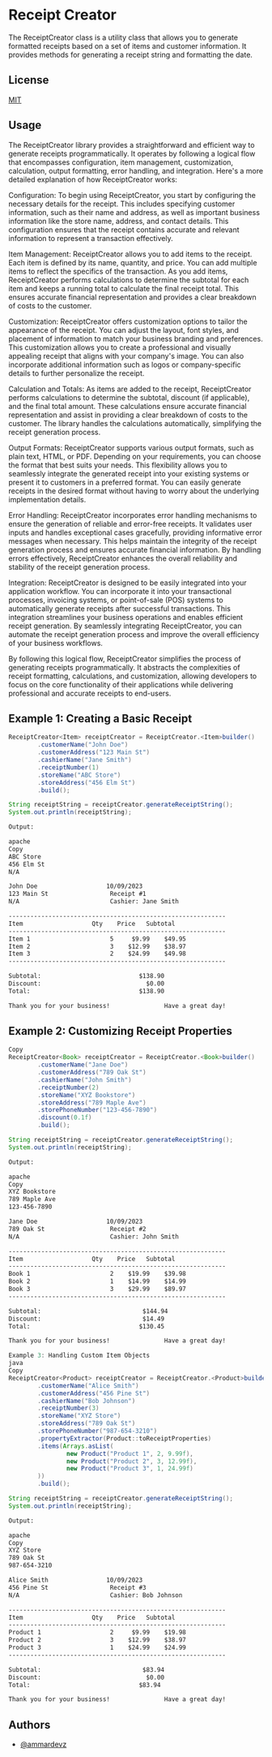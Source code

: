 # Receipt Creator
The ReceiptCreator class is a utility class that allows you to generate formatted receipts based on a set of items and customer information. It provides methods for generating a receipt string and formatting the date.


## License

[MIT](https://github.com/ammardevz/ReceiptCreator/blob/master/LICENSE)

## Usage

The ReceiptCreator library provides a straightforward and efficient way to generate receipts programmatically. It operates by following a logical flow that encompasses configuration, item management, customization, calculation, output formatting, error handling, and integration. Here's a more detailed explanation of how ReceiptCreator works:

Configuration: To begin using ReceiptCreator, you start by configuring the necessary details for the receipt. This includes specifying customer information, such as their name and address, as well as important business information like the store name, address, and contact details. This configuration ensures that the receipt contains accurate and relevant information to represent a transaction effectively.

Item Management: ReceiptCreator allows you to add items to the receipt. Each item is defined by its name, quantity, and price. You can add multiple items to reflect the specifics of the transaction. As you add items, ReceiptCreator performs calculations to determine the subtotal for each item and keeps a running total to calculate the final receipt total. This ensures accurate financial representation and provides a clear breakdown of costs to the customer.

Customization: ReceiptCreator offers customization options to tailor the appearance of the receipt. You can adjust the layout, font styles, and placement of information to match your business branding and preferences. This customization allows you to create a professional and visually appealing receipt that aligns with your company's image. You can also incorporate additional information such as logos or company-specific details to further personalize the receipt.

Calculation and Totals: As items are added to the receipt, ReceiptCreator performs calculations to determine the subtotal, discount (if applicable), and the final total amount. These calculations ensure accurate financial representation and assist in providing a clear breakdown of costs to the customer. The library handles the calculations automatically, simplifying the receipt generation process.

Output Formats: ReceiptCreator supports various output formats, such as plain text, HTML, or PDF. Depending on your requirements, you can choose the format that best suits your needs. This flexibility allows you to seamlessly integrate the generated receipt into your existing systems or present it to customers in a preferred format. You can easily generate receipts in the desired format without having to worry about the underlying implementation details.

Error Handling: ReceiptCreator incorporates error handling mechanisms to ensure the generation of reliable and error-free receipts. It validates user inputs and handles exceptional cases gracefully, providing informative error messages when necessary. This helps maintain the integrity of the receipt generation process and ensures accurate financial information. By handling errors effectively, ReceiptCreator enhances the overall reliability and stability of the receipt generation process.

Integration: ReceiptCreator is designed to be easily integrated into your application workflow. You can incorporate it into your transactional processes, invoicing systems, or point-of-sale (POS) systems to automatically generate receipts after successful transactions. This integration streamlines your business operations and enables efficient receipt generation. By seamlessly integrating ReceiptCreator, you can automate the receipt generation process and improve the overall efficiency of your business workflows.

By following this logical flow, ReceiptCreator simplifies the process of generating receipts programmatically. It abstracts the complexities of receipt formatting, calculations, and customization, allowing developers to focus on the core functionality of their applications while delivering professional and accurate receipts to end-users.


## Example 1: Creating a Basic Receipt
```java
ReceiptCreator<Item> receiptCreator = ReceiptCreator.<Item>builder()
        .customerName("John Doe")
        .customerAddress("123 Main St")
        .cashierName("Jane Smith")
        .receiptNumber(1)
        .storeName("ABC Store")
        .storeAddress("456 Elm St")
        .build();

String receiptString = receiptCreator.generateReceiptString();
System.out.println(receiptString);
```
```apache
Output:

apache
Copy
ABC Store
456 Elm St
N/A

John Doe                   10/09/2023
123 Main St                 Receipt #1
N/A                         Cashier: Jane Smith

------------------------------------------------------------
Item                   Qty    Price   Subtotal
------------------------------------------------------------
Item 1                      5     $9.99    $49.95
Item 2                      3    $12.99    $38.97
Item 3                      2    $24.99    $49.98
------------------------------------------------------------

Subtotal:                           $138.90
Discount:                             $0.00
Total:                              $138.90

Thank you for your business!               Have a great day!
```
## Example 2: Customizing Receipt Properties
```java
Copy
ReceiptCreator<Book> receiptCreator = ReceiptCreator.<Book>builder()
        .customerName("Jane Doe")
        .customerAddress("789 Oak St")
        .cashierName("John Smith")
        .receiptNumber(2)
        .storeName("XYZ Bookstore")
        .storeAddress("789 Maple Ave")
        .storePhoneNumber("123-456-7890")
        .discount(0.1f)
        .build();

String receiptString = receiptCreator.generateReceiptString();
System.out.println(receiptString);
```
```apache
Output:

apache
Copy
XYZ Bookstore
789 Maple Ave
123-456-7890

Jane Doe                   10/09/2023
789 Oak St                  Receipt #2
N/A                         Cashier: John Smith

------------------------------------------------------------
Item                   Qty    Price   Subtotal
------------------------------------------------------------
Book 1                      2    $19.99    $39.98
Book 2                      1    $14.99    $14.99
Book 3                      3    $29.99    $89.97
------------------------------------------------------------

Subtotal:                            $144.94
Discount:                            $14.49
Total:                              $130.45

Thank you for your business!               Have a great day!
```
```java
Example 3: Handling Custom Item Objects
java
Copy
ReceiptCreator<Product> receiptCreator = ReceiptCreator.<Product>builder()
        .customerName("Alice Smith")
        .customerAddress("456 Pine St")
        .cashierName("Bob Johnson")
        .receiptNumber(3)
        .storeName("XYZ Store")
        .storeAddress("789 Oak St")
        .storePhoneNumber("987-654-3210")
        .propertyExtractor(Product::toReceiptProperties)
        .items(Arrays.asList(
                new Product("Product 1", 2, 9.99f),
                new Product("Product 2", 3, 12.99f),
                new Product("Product 3", 1, 24.99f)
        ))
        .build();

String receiptString = receiptCreator.generateReceiptString();
System.out.println(receiptString);
```
```apache
Output:

apache
Copy
XYZ Store
789 Oak St
987-654-3210

Alice Smith                10/09/2023
456 Pine St                 Receipt #3
N/A                         Cashier: Bob Johnson

------------------------------------------------------------
Item                   Qty    Price   Subtotal
------------------------------------------------------------
Product 1                   2     $9.99    $19.98
Product 2                   3    $12.99    $38.97
Product 3                   1    $24.99    $24.99
------------------------------------------------------------

Subtotal:                            $83.94
Discount:                             $0.00
Total:                              $83.94

Thank you for your business!               Have a great day!
```


## Authors

- [@ammardevz](https://www.github.com/ammardevz)

